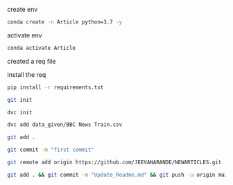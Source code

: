 create env
```bash
conda create -n Article python=3.7 -y
```
activate env
```bash
conda activate Article
```
created a req file

install the req
```bash
pip install -r requirements.txt
```
```bash
git init
```
```bash
dvc init
```
```bash
dvc add data_given/BBC News Train.csv
```
```bash
git add .
```
```bash
git commit -m "first commit"
```
```bash
git remote add origin https://github.com/JEEVANARANDE/NEWARTICLES.git
```
```bash
git add . && git commit -m "Update_Readme.md" && git push -u origin main
```